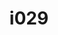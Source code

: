 ---
title: i029
text: Is your style
options:
  a: 
    text: Decisive and well-organized 
    dimension: J
  b:
    text: Open to changing priorities as they come
    dimension: P
---